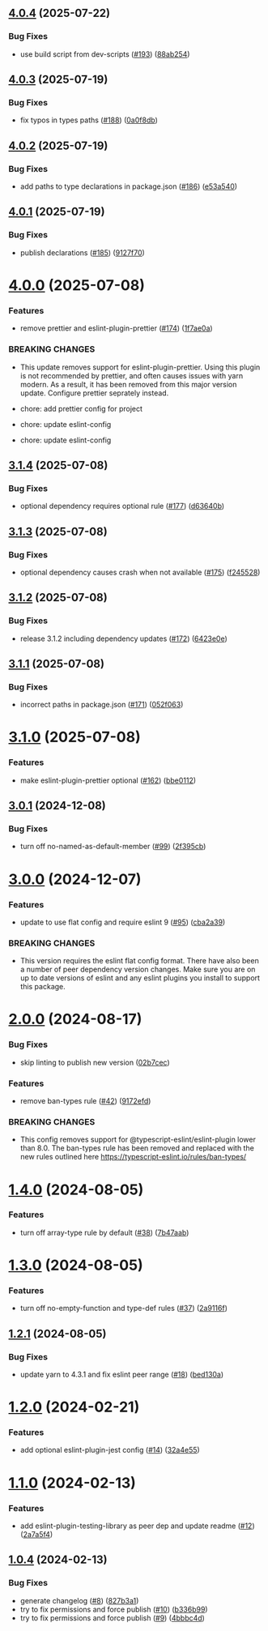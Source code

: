 ## [4.0.4](https://github.com/imccausl/eslint-config/compare/v4.0.3...v4.0.4) (2025-07-22)

### Bug Fixes

- use build script from dev-scripts ([#193](https://github.com/imccausl/eslint-config/issues/193)) ([88ab254](https://github.com/imccausl/eslint-config/commit/88ab254bac5194dfc17ff7c5bbfe4f8dc7a19002))

## [4.0.3](https://github.com/imccausl/eslint-config/compare/v4.0.2...v4.0.3) (2025-07-19)

### Bug Fixes

- fix typos in types paths ([#188](https://github.com/imccausl/eslint-config/issues/188)) ([0a0f8db](https://github.com/imccausl/eslint-config/commit/0a0f8db34696d35bc49acff964d6ecc5634ca236))

## [4.0.2](https://github.com/imccausl/eslint-config/compare/v4.0.1...v4.0.2) (2025-07-19)

### Bug Fixes

- add paths to type declarations in package.json ([#186](https://github.com/imccausl/eslint-config/issues/186)) ([e53a540](https://github.com/imccausl/eslint-config/commit/e53a5401c33111ee225650971e7abdea337dcfbd))

## [4.0.1](https://github.com/imccausl/eslint-config/compare/v4.0.0...v4.0.1) (2025-07-19)

### Bug Fixes

- publish declarations ([#185](https://github.com/imccausl/eslint-config/issues/185)) ([9127f70](https://github.com/imccausl/eslint-config/commit/9127f70242629bede45f0970b9525c5483b6c387))

# [4.0.0](https://github.com/imccausl/eslint-config/compare/v3.1.4...v4.0.0) (2025-07-08)

### Features

- remove prettier and eslint-plugin-prettier ([#174](https://github.com/imccausl/eslint-config/issues/174)) ([1f7ae0a](https://github.com/imccausl/eslint-config/commit/1f7ae0a215cb0a7740559b058343afd982713bdf))

### BREAKING CHANGES

- This update removes support for eslint-plugin-prettier. Using this plugin is not recommended by prettier, and often causes issues with yarn modern. As a result, it has been removed from this major version update. Configure prettier seprately instead.

- chore: add prettier config for project

- chore: update eslint-config

- chore: update eslint-config

## [3.1.4](https://github.com/imccausl/eslint-config/compare/v3.1.3...v3.1.4) (2025-07-08)

### Bug Fixes

- optional dependency requires optional rule ([#177](https://github.com/imccausl/eslint-config/issues/177)) ([d63640b](https://github.com/imccausl/eslint-config/commit/d63640bb7571701a584ba324fcad69ef7087d676))

## [3.1.3](https://github.com/imccausl/eslint-config/compare/v3.1.2...v3.1.3) (2025-07-08)

### Bug Fixes

- optional dependency causes crash when not available ([#175](https://github.com/imccausl/eslint-config/issues/175)) ([f245528](https://github.com/imccausl/eslint-config/commit/f245528b218bf75e2250d7a78732d2d6b7d5298c))

## [3.1.2](https://github.com/imccausl/eslint-config/compare/v3.1.1...v3.1.2) (2025-07-08)

### Bug Fixes

- release 3.1.2 including dependency updates ([#172](https://github.com/imccausl/eslint-config/issues/172)) ([6423e0e](https://github.com/imccausl/eslint-config/commit/6423e0ed2c5f89c2adc02e63cafe8a661b79d303))

## [3.1.1](https://github.com/imccausl/eslint-config/compare/v3.1.0...v3.1.1) (2025-07-08)

### Bug Fixes

- incorrect paths in package.json ([#171](https://github.com/imccausl/eslint-config/issues/171)) ([052f063](https://github.com/imccausl/eslint-config/commit/052f063e1c76948b83c4ef2918254ad1e4fac1ce))

# [3.1.0](https://github.com/imccausl/eslint-config/compare/v3.0.1...v3.1.0) (2025-07-08)

### Features

- make eslint-plugin-prettier optional ([#162](https://github.com/imccausl/eslint-config/issues/162)) ([bbe0112](https://github.com/imccausl/eslint-config/commit/bbe011209b26c0fd51d9d16f6474a8bb1a236c33))

## [3.0.1](https://github.com/imccausl/eslint-config/compare/v3.0.0...v3.0.1) (2024-12-08)

### Bug Fixes

- turn off no-named-as-default-member ([#99](https://github.com/imccausl/eslint-config/issues/99)) ([2f395cb](https://github.com/imccausl/eslint-config/commit/2f395cb4ed6eceb7939ac4532dd45a7f95d5c5f1))

# [3.0.0](https://github.com/imccausl/eslint-config/compare/v2.0.0...v3.0.0) (2024-12-07)

### Features

- update to use flat config and require eslint 9 ([#95](https://github.com/imccausl/eslint-config/issues/95)) ([cba2a39](https://github.com/imccausl/eslint-config/commit/cba2a391e756a0acd14d8bc729a4cbd37c808270))

### BREAKING CHANGES

- This version requires the eslint flat config format. There have also been a number of peer dependency version changes. Make sure you are on up to date versions of eslint and any eslint plugins you install to support this package.

# [2.0.0](https://github.com/imccausl/eslint-config/compare/v1.4.0...v2.0.0) (2024-08-17)

### Bug Fixes

- skip linting to publish new version ([02b7cec](https://github.com/imccausl/eslint-config/commit/02b7cecb7ce04020dfdff5c53382379a4ee50d8f))

### Features

- remove ban-types rule ([#42](https://github.com/imccausl/eslint-config/issues/42)) ([9172efd](https://github.com/imccausl/eslint-config/commit/9172efdf84233521d92f6043d32f93679570bc97))

### BREAKING CHANGES

- This config removes support for @typescript-eslint/eslint-plugin lower than 8.0. The ban-types rule has been removed and replaced with the new rules outlined here https://typescript-eslint.io/rules/ban-types/

# [1.4.0](https://github.com/imccausl/eslint-config/compare/v1.3.0...v1.4.0) (2024-08-05)

### Features

- turn off array-type rule by default ([#38](https://github.com/imccausl/eslint-config/issues/38)) ([7b47aab](https://github.com/imccausl/eslint-config/commit/7b47aab09ad906a1957264989ddc2d79890352e0))

# [1.3.0](https://github.com/imccausl/eslint-config/compare/v1.2.1...v1.3.0) (2024-08-05)

### Features

- turn off no-empty-function and type-def rules ([#37](https://github.com/imccausl/eslint-config/issues/37)) ([2a9116f](https://github.com/imccausl/eslint-config/commit/2a9116f4bce266f55056573ea6040b11800e53cf))

## [1.2.1](https://github.com/imccausl/eslint-config/compare/v1.2.0...v1.2.1) (2024-08-05)

### Bug Fixes

- update yarn to 4.3.1 and fix eslint peer range ([#18](https://github.com/imccausl/eslint-config/issues/18)) ([bed130a](https://github.com/imccausl/eslint-config/commit/bed130af0b3207af69bb284463840c86565adcfd))

# [1.2.0](https://github.com/imccausl/eslint-config/compare/v1.1.0...v1.2.0) (2024-02-21)

### Features

- add optional eslint-plugin-jest config ([#14](https://github.com/imccausl/eslint-config/issues/14)) ([32a4e55](https://github.com/imccausl/eslint-config/commit/32a4e5521b2a6baf201fdef5d4c99b71d97fb5b7))

# [1.1.0](https://github.com/imccausl/eslint-config/compare/v1.0.4...v1.1.0) (2024-02-13)

### Features

- add eslint-plugin-testing-library as peer dep and update readme ([#12](https://github.com/imccausl/eslint-config/issues/12)) ([2a7a5f4](https://github.com/imccausl/eslint-config/commit/2a7a5f45669c0fe45b503b060cc1f803480c7b63))

## [1.0.4](https://github.com/imccausl/eslint-config/compare/v1.0.3...v1.0.4) (2024-02-13)

### Bug Fixes

- generate changelog ([#8](https://github.com/imccausl/eslint-config/issues/8)) ([827b3a1](https://github.com/imccausl/eslint-config/commit/827b3a17a9d5b361bf188d7ca29e495d6c61886d))
- try to fix permissions and force publish ([#10](https://github.com/imccausl/eslint-config/issues/10)) ([b336b99](https://github.com/imccausl/eslint-config/commit/b336b99d3a2c18f074cf69d2612157e0959123f7))
- try to fix permissions and force publish ([#9](https://github.com/imccausl/eslint-config/issues/9)) ([4bbbc4d](https://github.com/imccausl/eslint-config/commit/4bbbc4d92f49370dd950d668000b2c570518eea2))

